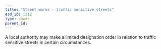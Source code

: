 ```yaml
---
title: "Street works - traffic sensitive streets"
esd_id: 1312
type: power
parent_id:  
---
```


A local authority may make a limited designation order in relation to traffic sensitive streets in certain circumstances.

